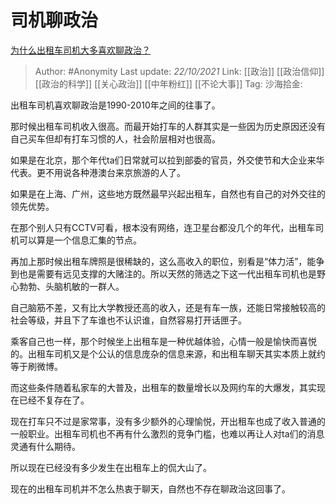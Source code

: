 # 司机聊政治
[为什么出租车司机大多喜欢聊政治？](https://www.zhihu.com/question/20362910/answer/2179499575)

> Author: #Anonymity
> Last update: *22/10/2021*
> Link: [[政治]] [[政治信仰]] [[政治的科学]] [[关心政治]] [[中年粉红]] [[不论大事]]
> Tag:
> 沙海拾金:

出租车司机喜欢聊政治是1990-2010年之间的往事了。

那时候出租车司机收入很高。而最开始打车的人群其实是一些因为历史原因还没有自己买车但却有打车习惯的人，社会阶层相对也很高。

如果是在北京，那个年代ta们日常就可以拉到部委的官员，外交使节和大企业来华代表。更不用说各种港澳台来京旅游的人了。

如果是在上海、广州，这些地方既然最早兴起出租车，自然也有自己的对外交往的领先优势。

在那个别人只有CCTV可看，根本没有网络，连卫星台都没几个的年代，出租车司机可以算是一个信息汇集的节点。

再加上那时候出租车牌照是很稀缺的，这么高收入的职位，别看是“体力活”，能争到也是需要有远见支撑的大赌注的。所以天然的筛选之下这一代出租车司机也是野心勃勃、头脑机敏的一群人。

自己脑筋不差，又有比大学教授还高的收入，还是有车一族，还能日常接触较高的社会等级，并且下了车谁也不认识谁，自然容易打开话匣子。

乘客自己也一样，那个时候坐上出租车是一种优越体验，心情一般是愉快而喜悦的。出租车司机又是个公认的信息庞杂的信息来源，和出租车聊天其实本质上就约等于刷微博。

而这些条件随着私家车的大普及，出租车的数量增长以及网约车的大爆发，其实现在已经不复存在了。

现在打车只不过是家常事，没有多少额外的心理愉悦，开出租车也成了收入普通的一般职业。出租车司机也不再有什么激烈的竞争门槛，也难以再让人对ta们的消息灵通有什么期待。

所以现在已经没有多少发生在出租车上的侃大山了。

现在的出租车司机并不怎么热衷于聊天，自然也不存在聊政治这回事了。
